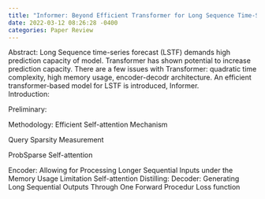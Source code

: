 ```yaml
---
title: "Informer: Beyond Efficient Transformer for Long Sequence Time-Series Forecasting"
date: 2022-03-12 08:26:28 -0400
categories: Paper Review
---
```


Abstract:
  Long Sequence time-series forecast (LSTF) demands high prediction capacity of model.  Transformer has shown potential to increase prediction capacity. There are a few issues with Transformer: quadratic time complexity, high memory usage, encoder-decodr architecture.  An efficient transformer-based model for LSTF is introduced, Informer.  
Introduction:

Preliminary:

Methodology:
  Efficient Self-attention Mechanism
  
  Query Sparsity Measurement
  
  ProbSparse Self-attention
  
  Encoder: Allowing for Processing Longer Sequential Inputs under the Memory Usage Limitation
    Self-attention Distilling:
  Decoder: Generating Long Sequential Outputs Through One Forward Procedur
    Loss function
